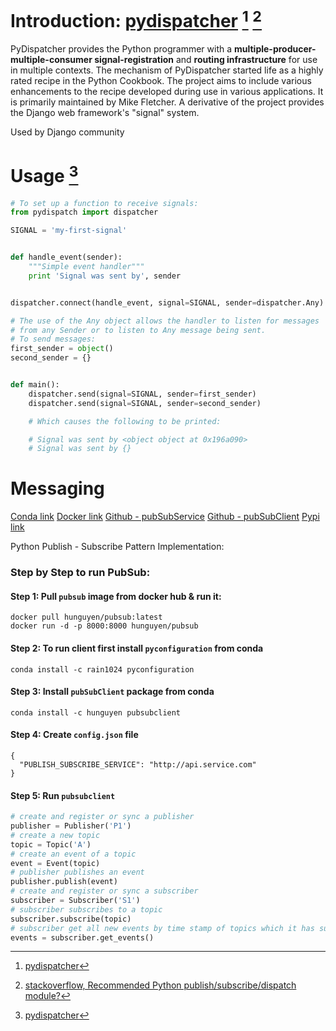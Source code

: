 # Introduction: [pydispatcher](http://pydispatcher.sourceforge.net/) [^1] [^2]

PyDispatcher provides the Python programmer with a **multiple-producer-multiple-consumer signal-registration** and **routing infrastructure** for use in multiple contexts.  The mechanism of PyDispatcher started life as a highly rated recipe in the Python Cookbook.  The project aims to include various enhancements to the recipe developed during use in various applications.  It is primarily maintained by Mike Fletcher.  A derivative of the project provides the Django web framework's "signal" system.

Used by Django community

# Usage [^1]

```python
# To set up a function to receive signals:
from pydispatch import dispatcher

SIGNAL = 'my-first-signal'


def handle_event(sender):
    """Simple event handler"""
    print 'Signal was sent by', sender


dispatcher.connect(handle_event, signal=SIGNAL, sender=dispatcher.Any)

# The use of the Any object allows the handler to listen for messages
# from any Sender or to listen to Any message being sent.
# To send messages:
first_sender = object()
second_sender = {}


def main():
    dispatcher.send(signal=SIGNAL, sender=first_sender)
    dispatcher.send(signal=SIGNAL, sender=second_sender)

    # Which causes the following to be printed:

    # Signal was sent by <object object at 0x196a090>
    # Signal was sent by {}
```

# Messaging
[Conda link](https://anaconda.org/hunguyen/pubsubclient)
[Docker link](https://hub.docker.com/r/hunguyen/pubsub/)
[Github - pubSubService](https://github.com/hunguyen1702/pubSubService)
[Github - pubSubClient](https://github.com/hunguyen1702/pubSubClient)
[Pypi link](https://pypi.python.org/pypi/pubSubClient)

Python Publish - Subscribe Pattern Implementation:

### Step by Step to run PubSub:

#### Step 1: Pull `pubsub` image from docker hub & run it:

```
docker pull hunguyen/pubsub:latest
docker run -d -p 8000:8000 hunguyen/pubsub
```

#### Step 2: To run client first install `pyconfiguration` from conda

```
conda install -c rain1024 pyconfiguration
```

#### Step 3: Install `pubSubClient` package from conda

```
conda install -c hunguyen pubsubclient
```

#### Step 4: Create `config.json` file

```
{
  "PUBLISH_SUBSCRIBE_SERVICE": "http://api.service.com"
}
```

#### Step 5: Run `pubsubclient`

```python
# create and register or sync a publisher
publisher = Publisher('P1')
# create a new topic
topic = Topic('A')
# create an event of a topic
event = Event(topic)
# publisher publishes an event
publisher.publish(event)
# create and register or sync a subscriber
subscriber = Subscriber('S1')
# subscriber subscribes to a topic
subscriber.subscribe(topic)
# subscriber get all new events by time stamp of topics which it has subscribed
events = subscriber.get_events()
```


[^1]: [pydispatcher](http://pydispatcher.sourceforge.net/)
[^2]: [stackoverflow, Recommended Python publish/subscribe/dispatch module?](http://stackoverflow.com/questions/115844/recommended-python-publish-subscribe-dispatch-module)